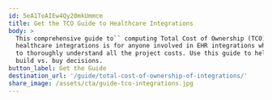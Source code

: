 ```yaml
---
id: 5eA1ToAIEw4Qy20mkUmmcm
title: Get the TCO Guide to Healthcare Integrations
body: >
  This comprehensive guide to`` computing Total Cost of Ownership (TCO) of
  healthcare integrations is for anyone involved in EHR integrations who needs
  to thoroughly understand all the project costs. Use this guide to help with
  build vs. buy decisions.
button_label: Get the Guide
destination_url: '/guide/total-cost-of-ownership-of-integrations/'
share_image: /assets/cta/guide-tco-integrations.jpg
---
```


  